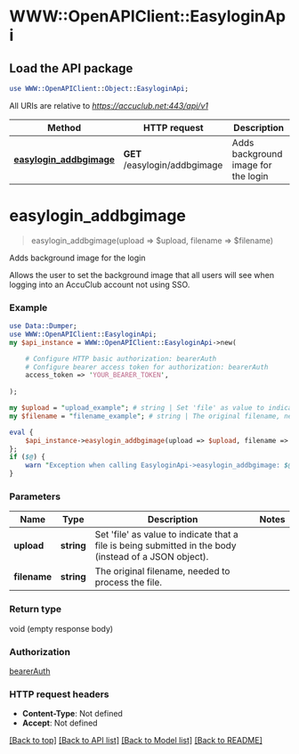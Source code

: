 # WWW::OpenAPIClient::EasyloginApi

## Load the API package
```perl
use WWW::OpenAPIClient::Object::EasyloginApi;
```

All URIs are relative to *https://accuclub.net:443/api/v1*

Method | HTTP request | Description
------------- | ------------- | -------------
[**easylogin_addbgimage**](EasyloginApi.md#easylogin_addbgimage) | **GET** /easylogin/addbgimage | Adds background image for the login


# **easylogin_addbgimage**
> easylogin_addbgimage(upload => $upload, filename => $filename)

Adds background image for the login

Allows the user to set the background image that all users will see when logging into an AccuClub account not using SSO.

### Example 
```perl
use Data::Dumper;
use WWW::OpenAPIClient::EasyloginApi;
my $api_instance = WWW::OpenAPIClient::EasyloginApi->new(

    # Configure HTTP basic authorization: bearerAuth
    # Configure bearer access token for authorization: bearerAuth
    access_token => 'YOUR_BEARER_TOKEN',
    
);

my $upload = "upload_example"; # string | Set 'file' as value to indicate that a file is being submitted in the body (instead of a JSON object).
my $filename = "filename_example"; # string | The original filename, needed to process the file.

eval { 
    $api_instance->easylogin_addbgimage(upload => $upload, filename => $filename);
};
if ($@) {
    warn "Exception when calling EasyloginApi->easylogin_addbgimage: $@\n";
}
```

### Parameters

Name | Type | Description  | Notes
------------- | ------------- | ------------- | -------------
 **upload** | **string**| Set &#39;file&#39; as value to indicate that a file is being submitted in the body (instead of a JSON object). | 
 **filename** | **string**| The original filename, needed to process the file. | 

### Return type

void (empty response body)

### Authorization

[bearerAuth](../README.md#bearerAuth)

### HTTP request headers

 - **Content-Type**: Not defined
 - **Accept**: Not defined

[[Back to top]](#) [[Back to API list]](../README.md#documentation-for-api-endpoints) [[Back to Model list]](../README.md#documentation-for-models) [[Back to README]](../README.md)

